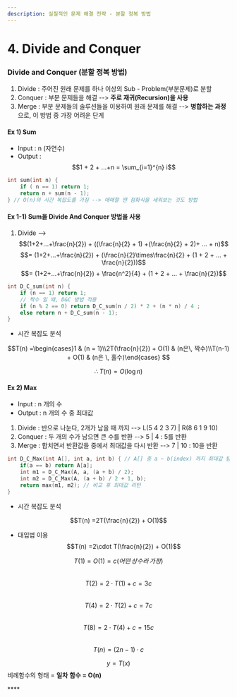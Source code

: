```yaml
---
description: 실질적인 문제 해결 전략 - 분할 정복 방법
---
```


# 4. Divide and Conquer

### Divide and Conquer \(분할 정복 방법\)

1. Divide : 주어진 원래 문제를 하나 이상의 Sub - Problem\(부분문제\)로 분할
2. Conquer : 부분 문제들을 해결 --&gt; **주로 재귀\(Recursion\)을 사용**
3. Merge : 부분 문제들의 솔루션들을 이용하여 원래 문제를 해결 --&gt; **병합하는 과정**으로, 이 방법 중 가장 어려운 단계

#### Ex 1\) Sum

* Input : n \(자연수\)
* Output : $$1 + 2 + ...+n = \sum_{i=1}^{n} i$$ 

```c
int sum(int n) {
    if ( n == 1) return 1;
    return n + sum(n - 1);
} // O(n)의 시간 복잡도를 가짐 --> 애매할 땐 점화식을 세워보는 것도 방법
```

#### Ex 1-1\) Sum을 Divide And Conquer 방법을 사용

1. Divide --&gt; $$(1+2+...+\frac{n}{2}) + ((\frac{n}{2} + 1) +(\frac{n}{2} + 2)+ ... + n)$$ $$= (1+2+...+\frac{n}{2}) + (\frac{n}{2}\times\frac{n}{2} + (1 + 2 + ... + \frac{n}{2}))$$ $$= (1+2+...+\frac{n}{2}) + \frac{n^2}{4} + (1 + 2 + ... + \frac{n}{2})$$

```c
int D_C_sum(int n) {
    if (n == 1) return 1;
    // 짝수 일 때, D&C 방법 적용
    if (n % 2 == 0) return D_C_sum(n / 2) * 2 + (n * n) / 4 ;
    else return n + D_C_sum(n - 1);
}
```

* 시간 복잡도 분석

$$T(n) =\begin{cases}1 & (n = 1)\\2T(\frac{n}{2}) + O(1) & (n은\, 짝수)\\T(n-1) + O(1) & (n은 \, 홀수)\end{cases} $$

$$\therefore T(n) =O(\log n)$$

#### Ex 2\) Max

* Input : n 개의 수
* Output : n 개의 수 중 최대값

1. Divide : 반으로 나눈다, 2개가 남을 때 까지 --&gt; L\(5  4  2  3  7\) \| R\(8  6  1  9 10\)
2. Conquer : 두 개의 수가 남으면 큰 수를 반환 --&gt; 5 \| 4 : 5를 반환
3. Merge : 합치면서 반환값들 중에서 최대값을 다시 반환 --&gt; 7 \| 10 : 10을 반환

```c
int D_C_Max(int A[], int a, int b) { // A[] 중 a ~ b(index) 까지 최대값 탐색
    if(a == b) return A[a];
    int m1 = D_C_Max(A, a, (a + b) / 2);
    int m2 = D_C_Max(A, (a + b) / 2 + 1, b);
    return max(m1, m2); // 비교 후 최대값 리턴
}
```

* 시간 복잡도 분석

$$T(n) =2T(\frac{n}{2}) + O(1)$$

* 대입법 이용  $$T(n) =2\cdot T(\frac{n}{2}) + O(1)$$

$$T(1) = O(1) = c (어떤\,상수라\,가정)$$  
$$T(2) = 2 \cdot T(1)+c = 3c$$  
$$T(4) = 2 \cdot T(2)+c = 7c$$  
$$T(8) = 2 \cdot T(4)+c = 15c$$  
$$T(n) = (2n-1) \cdot c$$

$$y = T(x)$$비례함수의 형태 = **일차** **함수 = O\(n\)**

\*\*\*\*

